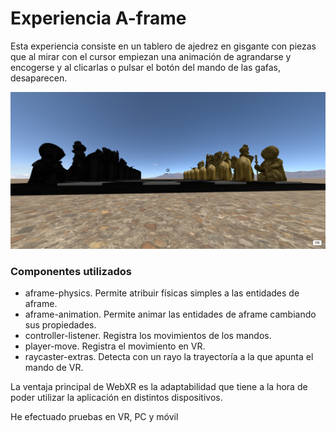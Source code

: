 # Experiencia A-frame

Esta experiencia consiste en un tablero de ajedrez en gisgante con piezas que al mirar con el cursor empiezan una animación de agrandarse y encogerse y al clicarlas o pulsar el botón del mando de las gafas, desaparecen.

![alt text](VR.png)

### Componentes utilizados

* aframe-physics. Permite atribuir físicas simples a las entidades de aframe.
* aframe-animation. Permite animar las entidades de aframe cambiando sus propiedades.
* controller-listener. Registra los movimientos de los mandos.
* player-move. Registra el movimiento en VR.
* raycaster-extras. Detecta con un rayo la trayectoría a la que apunta el mando de VR.

La ventaja principal de WebXR es la adaptabilidad que tiene a la hora de poder utilizar la aplicación en distintos dispositivos.

He efectuado pruebas en VR, PC y móvil
